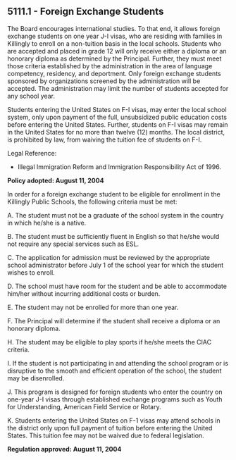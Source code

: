 ## 5111.1 - Foreign Exchange Students

The Board encourages international studies. To that end, it allows foreign exchange students on one year J-I visas, who are residing with families in Killingly to enroll on a non-tuition basis in the local schools. Students who are accepted and placed in grade 12 will only receive either a diploma or an honorary diploma as determined by the Principal. Further, they must meet those criteria established by the administration in the area of language competency, residency, and deportment. Only foreign exchange students sponsored by organizations screened by the administration will be accepted. The administration may limit the number of students accepted for any school year.

Students entering the United States on F-I visas, may enter the local school system, only upon payment of the full, unsubsidized public education costs before entering the United States. Further, students on F-I visas may remain in the United States for no more than twelve (12) months. The local district, is prohibited by law, from waiving the tuition fee of students on F-I.

Legal Reference:  

* Illegal Immigration Reform and Immigration Responsibility Act of 1996.

**Policy adopted:  August 11, 2004**

In order for a foreign exchange student to be eligible for enrollment in the Killingly Public Schools, the following criteria must be met:

A.  The student must not be a graduate of the school system in the country in which he/she is a native.

B.  The student must be sufficiently fluent in English so that he/she would not require any special services such as ESL.

C.  The application for admission must be reviewed by the appropriate school administrator before July 1 of the school year for which the student wishes to enroll.

D.  The school must have room for the student and be able to accommodate him/her without incurring additional costs or burden.

E.  The student may not be enrolled for more than one year.

F.  The Principal will determine if the student shall receive a diploma or an honorary diploma.

H.  The student may be eligible to play sports if he/she meets the CIAC criteria.

I.  If the student is not participating in and attending the school program or is disruptive to the smooth and efficient operation of the school, the student may be disenrolled.

J.  This program is designed for foreign students who enter the country on one-year J-I visas through established exchange programs such as Youth for Understanding, American Field Service or Rotary.

K.  Students entering the United States on F-1 visas may attend schools in the district only upon full payment of tuition before entering the United States. This tuition fee may not be waived due to federal legislation.

**Regulation approved:  August 11, 2004**

